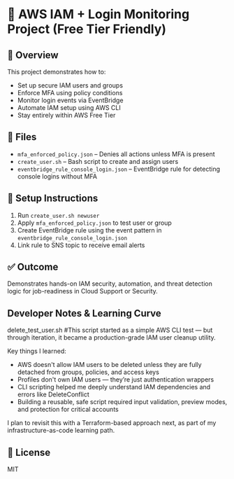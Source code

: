 # 🔐 AWS IAM + Login Monitoring Project (Free Tier Friendly)

## 🧠 Overview
This project demonstrates how to:
- Set up secure IAM users and groups
- Enforce MFA using policy conditions
- Monitor login events via EventBridge
- Automate IAM setup using AWS CLI
- Stay entirely within AWS Free Tier

## 📁 Files
- `mfa_enforced_policy.json` – Denies all actions unless MFA is present
- `create_user.sh` – Bash script to create and assign users
- `eventbridge_rule_console_login.json` – EventBridge rule for detecting console logins without MFA

## 🚀 Setup Instructions
1. Run `create_user.sh newuser`
2. Apply `mfa_enforced_policy.json` to test user or group
3. Create EventBridge rule using the event pattern in `eventbridge_rule_console_login.json`
4. Link rule to SNS topic to receive email alerts

## ✅ Outcome
Demonstrates hands-on IAM security, automation, and threat detection logic for job-readiness in Cloud Support or Security.

## Developer Notes & Learning Curve

delete_test_user.sh #This script started as a simple AWS CLI test — but through iteration, it became a production-grade IAM user cleanup utility.

Key things I learned:
- AWS doesn't allow IAM users to be deleted unless they are fully detached from groups, policies, and access keys
- Profiles don't own IAM users — they’re just authentication wrappers
- CLI scripting helped me deeply understand IAM dependencies and errors like DeleteConflict
- Building a reusable, safe script required input validation, preview modes, and protection for critical accounts

I plan to revisit this with a Terraform-based approach next, as part of my infrastructure-as-code learning path.


## 🔗 License
MIT
